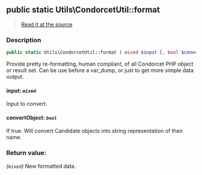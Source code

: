 ## public static Utils\CondorcetUtil::format

> [Read it at the source](https://github.com/julien-boudry/Condorcet/blob/master/src/Utils/CondorcetUtil.php#L81)

### Description    

```php
public static Utils\CondorcetUtil::format ( mixed $input [, bool $convertObject = true] ): mixed
```

Provide pretty re-formatting, human compliant, of all Condorcet PHP object or result set.
Can be use before a var_dump, or just to get more simple data output.
    

#### **input:** *`mixed`*   
Input to convert.    


#### **convertObject:** *`bool`*   
If true. Will convert Candidate objects into string representation of their name.    


### Return value:   

*(`mixed`)* New formatted data.

